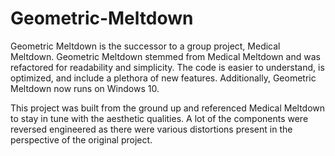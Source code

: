 # Geometric-Meltdown
Geometric Meltdown is the successor to a group project, Medical Meltdown. Geometric Meltdown stemmed from Medical Meltdown and was refactored for readability and simplicity. The code is easier to understand, is optimized, and include a plethora of new features. Additionally, Geometric Meltdown now runs on Windows 10. 

This project was built from the ground up and referenced Medical Meltdown to stay in tune with the aesthetic qualities. A lot of the components were reversed engineered as there were various distortions present in the perspective of the original project.

